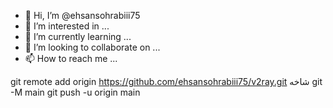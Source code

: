 - 👋 Hi, I’m @ehsansohrabiii75
- 👀 I’m interested in ...
- 🌱 I’m currently learning ...
- 💞️ I’m looking to collaborate on ...
- 📫 How to reach me ...

<!---
ehsansohrabiii75/ehsansohrabiii75 is a ✨ special ✨ repository because its `README.md` (this file) appears on your GitHub profile.
You can click the Preview link to take a look at your changes.
--->
git remote add origin https://github.com/ehsansohrabiii75/v2ray.git
 شاخه git -M main 
git push -u origin main
